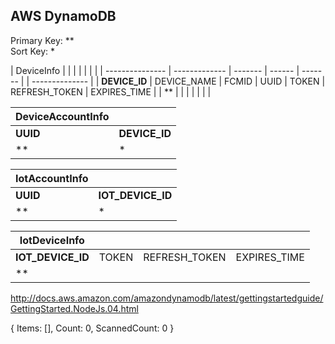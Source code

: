 ## AWS DynamoDB

Primary Key: ** <br>
Sort Key: *

| DeviceInfo      |               |         |        |         |               |                |
| --------------- | ------------- | ------- | ------ | ------- |               | -------------- |
| **DEVICE_ID**   | DEVICE_NAME   | FCMID   | UUID   | TOKEN   | REFRESH_TOKEN | EXPIRES_TIME   |
| **              |               |         |        |         |               |                |

| DeviceAccountInfo |               |
|-------------------|---------------|
| **UUID**          | **DEVICE_ID** |
| **                | *             |

| IotAccountInfo |                   |
|----------------|-------------------|
| **UUID**       | **IOT_DEVICE_ID** |
| **             | *                 |

|   IotDeviceInfo   |       |               |              |
|-------------------|-------|---------------|--------------|
| **IOT_DEVICE_ID** | TOKEN | REFRESH_TOKEN | EXPIRES_TIME |
| **                |       |               |              |


http://docs.aws.amazon.com/amazondynamodb/latest/gettingstartedguide/GettingStarted.NodeJs.04.html

 { Items: [], Count: 0, ScannedCount: 0 }